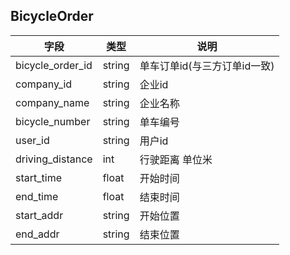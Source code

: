 ## BicycleOrder

|字段|类型|说明|
|---|---|---|
|bicycle_order_id|string|单车订单id(与三方订单id一致)|
|company_id|string|企业id|
|company_name|string|企业名称|
|bicycle_number|string|单车编号|
|user_id|string|用户id|
|driving_distance|int|行驶距离 单位米|
|start_time|float|开始时间|
|end_time|float|结束时间|
|start_addr|string|开始位置|
|end_addr|string|结束位置|

